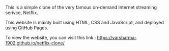 This is a simple clone of the very famous on-demand Internet streaming serivce, Netflix. 

This website is mainly built using HTML, CSS and JavaScript, and deployed using GitHub Pages.

To view the website, you can visit this link : https://varsharma-1902.github.io/netflix-clone/
